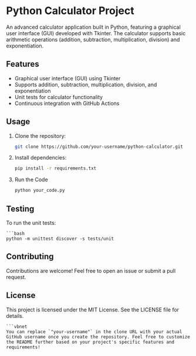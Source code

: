 # Python Calculator Project

An advanced calculator application built in Python, featuring a graphical user interface (GUI) developed with Tkinter. The calculator supports basic arithmetic operations (addition, subtraction, multiplication, division) and exponentiation.

## Features

- Graphical user interface (GUI) using Tkinter
- Supports addition, subtraction, multiplication, division, and exponentiation
- Unit tests for calculator functionality
- Continuous integration with GitHub Actions

## Usage

1. Clone the repository:

   ```bash
   git clone https://github.com/your-username/python-calculator.git

2. Install dependencies:

    ```bash
    pip install -r requirements.txt

3. Run the Code

    ```bash
    python your_code.py

## Testing

To run the unit tests:
    
    ```bash
    python -m unittest discover -s tests/unit

## Contributing

Contributions are welcome! Feel free to open an issue or submit a pull request.

## License

This project is licensed under the MIT License. See the LICENSE file for details.

    ```vbnet 
    You can replace `"your-username"` in the clone URL with your actual GitHub username once you create the repository. Feel free to customize the README further based on your project's specific features and requirements!

